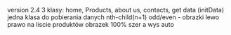 version 2.4
3 klasy: home, Products, about us, contacts, get data (initData) jedna klasa do pobierania danych
nth-child(n+1) odd/even - obrazki lewo prawo na liscie produktów
obrazek 100% szer a wys auto
